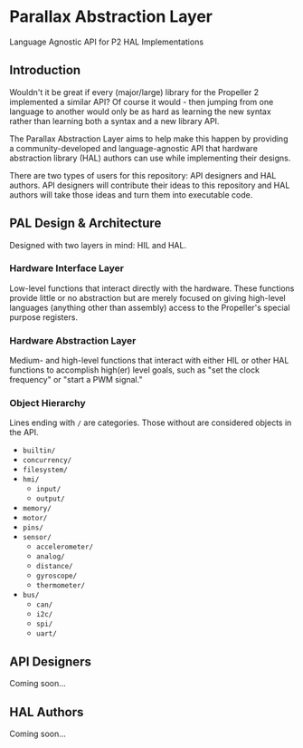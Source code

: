 Parallax Abstraction Layer
==========================

Language Agnostic API for P2 HAL Implementations

Introduction
------------

Wouldn't it be great if every (major/large) library for the Propeller 2 
implemented a similar API? Of course it would - then jumping from one language
to another would only be as hard as learning the new syntax rather than learning 
both a syntax and a new library API.

The Parallax Abstraction Layer aims to help make this happen by providing a
community-developed and language-agnostic API that hardware abstraction 
library (HAL) authors can use while implementing their designs.

There are two types of users for this repository: API designers and HAL 
authors. API designers will contribute their ideas to this repository and HAL
authors will take those ideas and turn them into executable code.

PAL Design & Architecture
-------------------

Designed with two layers in mind: HIL and HAL.

### Hardware Interface Layer

Low-level functions that interact directly with the hardware. These functions
provide little or no abstraction but are merely focused on giving high-level 
languages (anything other than assembly) access to the Propeller's special 
purpose registers.

### Hardware Abstraction Layer

Medium- and high-level functions that interact with either HIL or other HAL 
functions to accomplish high(er) level goals, such as "set the clock 
frequency" or "start a PWM signal."

### Object Hierarchy

Lines ending with `/` are categories. Those without are considered objects in
the API.

* `builtin/`
* `concurrency/`
* `filesystem/`
* `hmi/`
  * `input/`
  * `output/`
* `memory/`
* `motor/`
* `pins/`
* `sensor/`
  * `accelerometer/`
  * `analog/`
  * `distance/`
  * `gyroscope/`
  * `thermometer/`
* `bus/`
  * `can/`
  * `i2c/`
  * `spi/`
  * `uart/`

API Designers
-------------

Coming soon...

HAL Authors
-----------

Coming soon...
